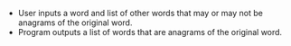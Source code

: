 * User inputs a word and list of other words that may or may not be anagrams of the original word. 
* Program outputs a list of words that are anagrams of the original word. 
